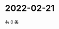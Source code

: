 # 2022-02-21

共 0 条

<!-- BEGIN WEIBO -->
<!-- 最后更新时间 Mon Feb 21 2022 00:11:44 GMT+0800 (China Standard Time) -->

<!-- END WEIBO -->

